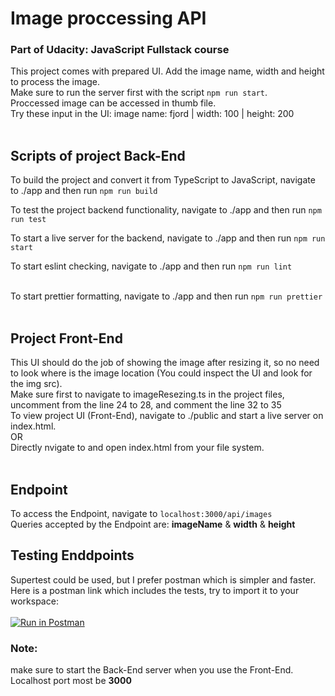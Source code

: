 # Image proccessing API

### Part of Udacity: JavaScript Fullstack course

This project comes with prepared UI. Add the image name, width and height to process the image.</br>
Make sure to run the server first with the script `npm run start`.</br>
Proccessed image can be accessed in thumb file.</br>
Try these input in the UI: image name: fjord | width: 100 | height: 200</br></br>

## Scripts of project Back-End

To build the project and convert it from TypeScript to JavaScript, navigate to ./app and then run `npm run build`</br>

To test the project backend functionality, navigate to ./app and then run `npm run test`</br>

To start a live server for the backend, navigate to ./app and then run `npm run start`</br>

To start eslint checking, navigate to ./app and then run `npm run lint`</br></br>

To start prettier formatting, navigate to ./app and then run `npm run prettier`</br></br>

## Project Front-End

This UI should do the job of showing the image after resizing it, so no need to look where is the image location (You could inspect the UI and look for the img src).</br>
Make sure first to navigate to imageResezing.ts in the project files, uncomment from the line 24 to 28, and comment the line 32 to 35<br>
To view project UI (Front-End), navigate to ./public and start a live server on index.html.</br>
OR</br>
Directly nvigate to and open index.html from your file system.</br></br>

## Endpoint

To access the Endpoint, navigate to `localhost:3000/api/images`</br>
Queries accepted by the Endpoint are: **imageName** & **width** & **height** </br>

## Testing Enddpoints

Supertest could be used, but I prefer postman which is simpler and faster. </br>
Here is a postman link which includes the tests, try to import it to your workspace:</br></br>
[![Run in Postman](https://run.pstmn.io/button.svg)](https://app.getpostman.com/run-collection/247391a89c9e99386f57?action=collection%2Fimport)

### Note:

make sure to start the Back-End server when you use the Front-End. </br>
Localhost port most be **3000**
